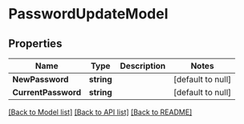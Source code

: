 # PasswordUpdateModel

## Properties
Name | Type | Description | Notes
------------ | ------------- | ------------- | -------------
**NewPassword** | **string** |  | [default to null]
**CurrentPassword** | **string** |  | [default to null]

[[Back to Model list]](../README.md#documentation-for-models) [[Back to API list]](../README.md#documentation-for-api-endpoints) [[Back to README]](../README.md)


